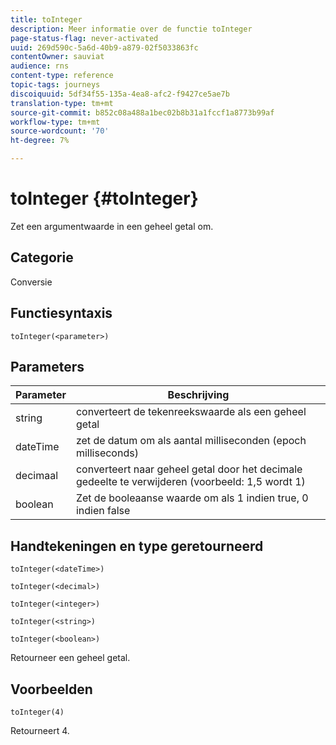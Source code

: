 ```yaml
---
title: toInteger
description: Meer informatie over de functie toInteger
page-status-flag: never-activated
uuid: 269d590c-5a6d-40b9-a879-02f5033863fc
contentOwner: sauviat
audience: rns
content-type: reference
topic-tags: journeys
discoiquuid: 5df34f55-135a-4ea8-afc2-f9427ce5ae7b
translation-type: tm+mt
source-git-commit: b852c08a488a1bec02b8b31a1fccf1a8773b99af
workflow-type: tm+mt
source-wordcount: '70'
ht-degree: 7%

---
```



# toInteger {#toInteger}

Zet een argumentwaarde in een geheel getal om.

## Categorie

Conversie

## Functiesyntaxis

`toInteger(<parameter>)`

## Parameters

| Parameter | Beschrijving |
|--- |--- |
| string | converteert de tekenreekswaarde als een geheel getal |
| dateTime | zet de datum om als aantal milliseconden (epoch milliseconds) |
| decimaal | converteert naar geheel getal door het decimale gedeelte te verwijderen (voorbeeld: 1,5 wordt 1) |
| boolean | Zet de booleaanse waarde om als 1 indien true, 0 indien false |

## Handtekeningen en type geretourneerd

`toInteger(<dateTime>)`

`toInteger(<decimal>)`

`toInteger(<integer>)`

`toInteger(<string>)`

`toInteger(<boolean>)`

Retourneer een geheel getal.

## Voorbeelden

`toInteger(4)`

Retourneert 4.

